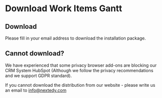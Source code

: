 
# Download Work Items Gantt



## Download

Please fill in your email address to download the installation package.


<script charset="utf-8" type="text/javascript" src="//js.hsforms.net/forms/shell.js"></script>
<script>
  hbspt.forms.create({
	portalId: "6265870",
	formId: "385aed16-fb7a-469c-a416-b644cca90b05"
});
</script>


## Cannot download?

We have experienced that some privacy browser add-ons are blocking our CRM System HubSpot (Although we  follow the privacy recommendations and we support GDPR standard). 
	
	
If you cannot download the distribution from our website - please write us an email to <a href="mailto:info@nextedy.com">info@nextedy.com</a>

